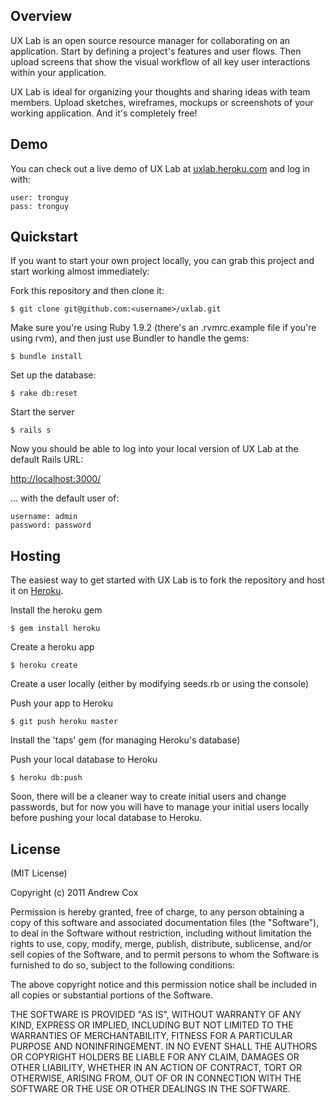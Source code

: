 ## Overview

UX Lab is an open source resource manager for collaborating on an application. Start by defining a project's features and user flows. Then upload screens that show the visual workflow of all key user interactions within your application.

UX Lab is ideal for organizing your thoughts and sharing ideas with team members. Upload sketches, wireframes, mockups or screenshots of your working application. And it's completely free!

## Demo

You can check out a live demo of UX Lab at [uxlab.heroku.com](http://uxlab.heroku.com) and log in with:

    user: tronguy
    pass: tronguy

## Quickstart

If you want to start your own project locally, you can grab this project and start working almost immediately:

Fork this repository and then clone it:

    $ git clone git@github.com:<username>/uxlab.git

Make sure you're using Ruby 1.9.2 (there's an .rvmrc.example file if you're using rvm), and then just use Bundler to handle the gems:

    $ bundle install

Set up the database:

    $ rake db:reset

Start the server

    $ rails s

Now you should be able to log into your local version of UX Lab at the default Rails URL:

[http://localhost:3000/](http://localhost:3000/)

... with the default user of:

    username: admin
    password: password

## Hosting

The easiest way to get started with UX Lab is to fork the repository and host it on [Heroku](http://heroku.com/).

Install the heroku gem

    $ gem install heroku

Create a heroku app

    $ heroku create

Create a user locally (either by modifying seeds.rb or using the console)

Push your app to Heroku

    $ git push heroku master

Install the 'taps' gem (for managing Heroku's database)

Push your local database to Heroku

    $ heroku db:push

Soon, there will be a cleaner way to create initial users and change passwords, but for now you will have to manage your initial users locally before pushing your local database to Heroku.

## License

(MIT License)

Copyright (c) 2011 Andrew Cox

Permission is hereby granted, free of charge, to any person obtaining a copy
of this software and associated documentation files (the "Software"), to deal
in the Software without restriction, including without limitation the rights
to use, copy, modify, merge, publish, distribute, sublicense, and/or sell
copies of the Software, and to permit persons to whom the Software is
furnished to do so, subject to the following conditions:

The above copyright notice and this permission notice shall be included in
all copies or substantial portions of the Software.

THE SOFTWARE IS PROVIDED "AS IS", WITHOUT WARRANTY OF ANY KIND, EXPRESS OR
IMPLIED, INCLUDING BUT NOT LIMITED TO THE WARRANTIES OF MERCHANTABILITY,
FITNESS FOR A PARTICULAR PURPOSE AND NONINFRINGEMENT. IN NO EVENT SHALL THE
AUTHORS OR COPYRIGHT HOLDERS BE LIABLE FOR ANY CLAIM, DAMAGES OR OTHER
LIABILITY, WHETHER IN AN ACTION OF CONTRACT, TORT OR OTHERWISE, ARISING FROM,
OUT OF OR IN CONNECTION WITH THE SOFTWARE OR THE USE OR OTHER DEALINGS IN
THE SOFTWARE.
